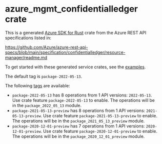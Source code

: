 # azure_mgmt_confidentialledger crate

This is a generated [Azure SDK for Rust](https://github.com/Azure/azure-sdk-for-rust) crate from the Azure REST API specifications listed in:

https://github.com/Azure/azure-rest-api-specs/blob/main/specification/confidentialledger/resource-manager/readme.md

To get started with these generated service crates, see the [examples](https://github.com/Azure/azure-sdk-for-rust/blob/main/services/README.md#examples).

The default tag is `package-2022-05-13`.

The following [tags](https://github.com/Azure/azure-sdk-for-rust/blob/main/services/tags.md) are available:

- `package-2022-05-13` has 8 operations from 1 API versions: `2022-05-13`. Use crate feature `package-2022-05-13` to enable. The operations will be in the `package_2022_05_13` module.
- `package-2021-05-13-preview` has 8 operations from 1 API versions: `2021-05-13-preview`. Use crate feature `package-2021-05-13-preview` to enable. The operations will be in the `package_2021_05_13_preview` module.
- `package-2020-12-01-preview` has 7 operations from 1 API versions: `2020-12-01-preview`. Use crate feature `package-2020-12-01-preview` to enable. The operations will be in the `package_2020_12_01_preview` module.